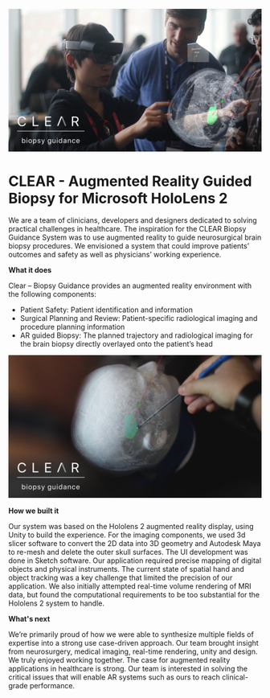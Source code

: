 ![Augmented Reality Biopsy](Documentation/cover1.jpg)

# CLEAR - Augmented Reality Guided Biopsy for Microsoft HoloLens 2

We are a team of clinicians, developers and designers dedicated to solving practical challenges in healthcare. The inspiration for the CLEAR Biopsy Guidance System was to use augmented reality to guide neurosurgical brain biopsy procedures. We envisioned a system that could improve patients’ outcomes and safety as well as physicians’ working experience.

**What it does**

Clear – Biopsy Guidance provides an augmented reality environment with the following components:

- Patient Safety: Patient identification and information
- Surgical Planning and Review: Patient-specific radiological imaging and procedure planning information
- AR guided Biopsy: The planned trajectory and radiological imaging for the brain biopsy directly overlayed onto the patient’s head


![Augmented Reality Biopsy](Documentation/cover2.jpg)

**How we built it**

Our system was based on the Hololens 2 augmented reality display, using Unity to build the experience. For the imaging components, we used 3d slicer software to convert the 2D data into 3D geometry and Autodesk Maya to re-mesh and delete the outer skull surfaces. The UI development was done in Sketch software. Our application required precise mapping of digital objects and physical instruments. The current state of spatial hand and object tracking was a key challenge that limited the precision of our application. We also initially attempted real-time volume rendering of MRI data, but found the computational requirements to be too substantial for the Hololens 2 system to handle.

**What's next**

We’re primarily proud of how we were able to synthesize multiple fields of expertise into a strong use case-driven approach. Our team brought insight from neurosurgery, medical imaging, real-time rendering, unity and design. We truly enjoyed working together. The case for augmented reality applications in healthcare is strong. Our team is interested in solving the critical issues that will enable AR systems such as ours to reach clinical-grade performance.
